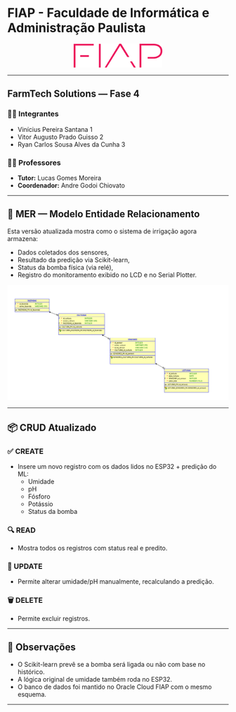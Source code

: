 # FIAP - Faculdade de Informática e Administração Paulista

<p align="center">
<a href="https://www.fiap.com.br/"><img src="../assets/logo-fiap.png" alt="FIAP - Faculdade de Informática e Administração Paulista" width="40%"></a>
</p>

---

## FarmTech Solutions — Fase 4

### 👨‍🎓 Integrantes
- Vinícius Pereira Santana 1
- Vitor Augusto Prado Guisso 2
- Ryan Carlos Sousa Alves da Cunha 3

### 👩‍🏫 Professores
- **Tutor:** Lucas Gomes Moreira
- **Coordenador:** Andre Godoi Chiovato

---

## 📜 MER — Modelo Entidade Relacionamento

Esta versão atualizada mostra como o sistema de irrigação agora armazena:
- Dados coletados dos sensores,
- Resultado da predição via Scikit-learn,
- Status da bomba física (via relé),
- Registro do monitoramento exibido no LCD e no Serial Plotter.

![MER](../assets/DER.png)

---

## 📦 CRUD Atualizado

### ✅ CREATE
- Insere um novo registro com os dados lidos no ESP32 + predição do ML:
  - Umidade
  - pH
  - Fósforo
  - Potássio
  - Status da bomba

### 🔍 READ
- Mostra todos os registros com status real e predito.

### 🔁 UPDATE
- Permite alterar umidade/pH manualmente, recalculando a predição.

### 🗑️ DELETE
- Permite excluir registros.

---

## 📌 Observações
- O Scikit-learn prevê se a bomba será ligada ou não com base no histórico.
- A lógica original de umidade também roda no ESP32.
- O banco de dados foi mantido no Oracle Cloud FIAP com o mesmo esquema.

---


